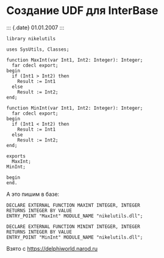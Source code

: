 Создание UDF для InterBase
==========================

::: {.date}
01.01.2007
:::

    library nikelutils

    uses SysUtils, Classes;

    function MaxInt(var Int1, Int2: Integer): Integer;
      far cdecl export;
    begin
      if (Int1 > Int2) then
        Result := Int1
      else
        Result := Int2;
    end;

    function MinInt(var Int1, Int2: Integer): Integer;
      far cdecl export;
    begin
      if (Int1 < Int2) then
        Result := Int1
      else
        Result := Int2;
    end;

    exports
      MaxInt;
    MinInt;

    begin
    end.

А это пишим в базе:

    DECLARE EXTERNAL FUNCTION MAXINT INTEGER, INTEGER
    RETURNS INTEGER BY VALUE
    ENTRY_POINT "MaxInt" MODULE_NAME "nikelutils.dll";

    DECLARE EXTERNAL FUNCTION MININT INTEGER, INTEGER
    RETURNS INTEGER BY VALUE
    ENTRY_POINT "MinInt" MODULE_NAME "nikelutils.dll";
     

Взято с <https://delphiworld.narod.ru>
